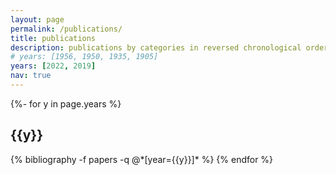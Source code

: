 ```yaml
---
layout: page
permalink: /publications/
title: publications
description: publications by categories in reversed chronological order. generated by jekyll-scholar.
# years: [1956, 1950, 1935, 1905]
years: [2022, 2019]
nav: true
---
```

<!-- _pages/publications.md -->
<div class="publications">

{%- for y in page.years %}
  <h2 class="year">{{y}}</h2>
  {% bibliography -f papers -q @*[year={{y}}]* %}
{% endfor %}

</div>
